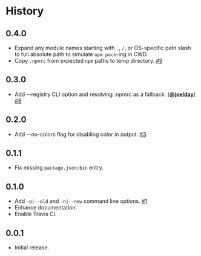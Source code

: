 History
=======

<!--
## Unreleased

* XXX
-->

## 0.4.0

* Expand any module names starting with `.`, `/`, or OS-specific path slash to
  full absolute path to simulate `npm pack`-ing in CWD.
* Copy `.npmrc` from expected `npm` paths to temp directory.
  [#9](https://github.com/FormidableLabs/publish-diff/pull/9)

## 0.3.0

* Add --registry CLI option and resolving .npmrc as a fallback. (**[@joelday][]**)
  [#8](https://github.com/FormidableLabs/publish-diff/pull/8)

## 0.2.0

* Add --no-colors flag for disabling color in output.
  [#3](https://github.com/FormidableLabs/publish-diff/issues/3)

## 0.1.1

* Fix missing `package.json:bin` entry.

## 0.1.0

* Add `-o|--old` and `-n|--new` command line options.
  [#1](https://github.com/FormidableLabs/publish-diff/issues/1)
* Enhance documentation.
* Enable Travis CI.

## 0.0.1

* Initial release.

[@joelday]: https://github.com/joelday
[@ryan-roemer]: https://github.com/ryan-roemer
